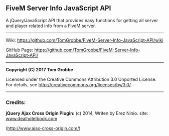## FiveM Server Info JavaScript API
A jQuery/JavaScript API that provides easy functions for getting all server and player related info from a FiveM server.

---------------

Wiki: https://github.com/TomGrobbe/FiveM-Server-Info-JavaScript-API/wiki

GitHub Page: https://github.com/TomGrobbe/FiveM-Server-Info-JavaScript-API/

---------------

**Copyright (C) 2017 Tom Grobbe**

Licensed under the Creative Commons Attribution 3.0 Unported License. 
For details, see http://creativecommons.org/licenses/by/3.0/.

---------------

### Credits:
**jQuery Ajax Cross Origin Plugin:** 
(c) 2014, Writen by Erez Ninio. site: www.dealhotelbook.com

(http://www.ajax-cross-origin.com/)
